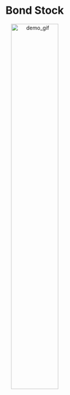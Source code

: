 <div align="center">
   <h1>Bond Stock</h1>
  <img src="readme/demo.gif" alt="demo_gif" width="50%">
</div>
